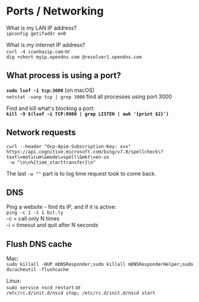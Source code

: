 # Ports / Networking

What is my LAN IP address?  
`ipconfig getifaddr en0`

What is my internet IP address?  
`curl -4 icanhazip.com`  or   
`dig +short myip.opendns.com @resolver1.opendns.com`

## What process is using a port?

**`sudo lsof -i tcp:3000`** \(on macOS\)  
`netstat -vanp tcp | grep 3000` find all processes using port 3000

Find and kill what's blocking a port:  
**`kill -9 $(lsof -i TCP:8000 | grep LISTEN | awk '{print $2}')`**

## Network requests

```text
curl --header "Ocp-Apim-Subscription-Key: xxx" 
https://api.cognitive.microsoft.com/bing/v7.0/spellcheck\?text\=moticum\&mode\=spell\&mkt\=en-us
 -w "\n\n%{time_starttransfer}\n"
```

The last `-w ""` part is to log time request took to come back.

## DNS

Ping a website - find its IP, and if it is active:  
`ping -c 1 -i 1 bit.ly`   
-c  = call only N times  
-i = timeout and quit after N seconds

## Flush DNS cache

Mac:  
`sudo killall -HUP mDNSResponder;sudo killall mDNSResponderHelper;sudo dscacheutil -flushcache`

Linux:  
`sudo service nscd restart` or   
`/etc/rc.d/init.d/nscd stop; /etc/rc.d/init.d/nscd start` 











